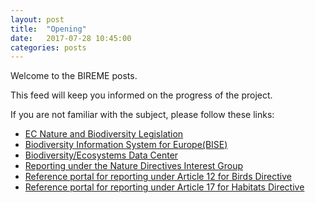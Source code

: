```yaml
---
layout: post
title:  "Opening"
date:   2017-07-28 10:45:00
categories: posts
---
```


Welcome to the BIREME posts.

This feed will keep you informed on the progress of the project.

If you are not familiar with the subject, please follow these links:
* [EC Nature and Biodiversity Legislation](http://ec.europa.eu/environment/nature/legislation/index_en.htm)
* [Biodiversity Information System for Europe(BISE)](http://biodiversity.europa.eu/)
* [Biodiversity/Ecosystems Data Center](https://www.eea.europa.eu/themes/biodiversity/dc)
* [Reporting under the Nature Directives Interest Group](https://circabc.europa.eu/w/browse/173a90fc-40bf-492d-a3a9-df99c4aa8807)
* [Reference portal for reporting under Article 12 for Birds Directive](http://cdr.eionet.europa.eu/help/birds_art12)
* [Reference portal for reporting under Article 17 for Habitats Directive](http://cdr.eionet.europa.eu/help/habitats_art17)
